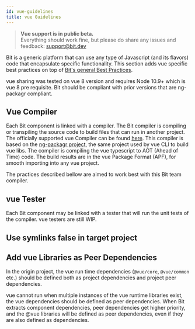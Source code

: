 ```yaml
---
id: vue-guidelines
title: vue Guidelines
---
```


> **Vue support is in public beta.**  
> Everything should work fine, but please do share any issues and feedback: support@bit.dev

Bit is a generic platform that can use any type of Javascript (and its flavors) code that encapsulate specific functionality. This section adds vue specific best practices on top of [Bit's general Best Practices](/docs/best-practices.html).

vue sharing was tested on vue 8 version and requires Node 10.9+ which is vue 8 pre requisite. Bit should be compliant with prior versions that are ng-packagr compliant.

## Vue Compiler

Each Bit component is linked with a compiler. The Bit compiler is compiling or transpiling the source code to build files that can run in another project.
The officially supported vue Compiler can be found [here](https://bit.dev/bit/envs/compilers/vue). This compiler is based on the [ng-packagr project](https://github.com/ng-packagr/ng-packagr), the same project used by vue CLI to build vue libs. The compiler is compiling the vue typescript to AOT (Ahead of Time) code. The build results are in the vue Package Format (APF), for smooth importing into any vue project.

The practices described bellow are aimed to work best with this Bit team compiler.  

## vue Tester

Each Bit component may be linked with a tester that will run the unit tests of the compiler. vue testers are still WIP.  

## Use symlinks false in target project


## Add vue Libraries as Peer Dependencies

In the origin project, the vue run time dependencies (`@vue/core`, `@vue/common` etc.) should be defined both as project dependencies and project peer dependencies.

vue cannot run when multiple instances of the vue runtime libraries exist, the vue dependencies should be defined as peer dependencies. When Bit extracts component dependencies, peer dependencies get higher priority, and the @vue libraries will be defined as peer dependencies, even if they are also defined as dependencies.

